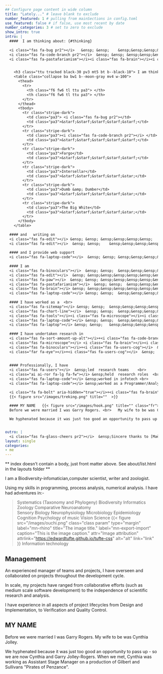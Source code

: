 ```yaml
---
## Configure page content in wide column
title: "Lately..." # leave blank to exclude
number_featured: 1 # pulling from mainSections in config.toml
use_featured: false # if false, use most recent by date
number_categories: 3 # set to zero to exclude
show_intro: true
intro: | 
  ####  I am thinking about: {#thinking}  
   
  <i class="fas fa-bug pr2"></i>   &ensp; &ensp;	&ensp;&ensp;&ensp;&ensp;   &ensp;&ensp;&ensp; &ensp;&ensp; evidence of an [**insect apocalypse**]( {{< relref "/project/insect-decline" >}}) in Australia  <br>
  <i class="fas fa-code-branch pr2"></i>  &ensp; &ensp;	&ensp;&ensp;&ensp;&ensp;  &ensp; &ensp;&ensp; &ensp;&ensp;  how to estimate clade [**phylogenetic diversity**]( {{< relref "/project/phylogenetic-diversity" >}})  <br>
  <i class="fas fa-pastafarianism"></i><i class="fas fa-brain"></i><i class="fas fa-arrows-alt-h"></i><i class="fas fa-brain"></i><i class="fas fa-microscope"></i>  &ensp;     comparative   [**crustacean neuroanatomy**]( {{< relref "/project/neuroanatomy" >}}) 


    <h3 class="ttu tracked black-30 pv3 mt5 bt b--black-10"> I am thinking about:   </h3>
    <table class="collapse ba bw1 b--moon-gray mv4 w-100">
      <thead>
        <tr>
          <th class="f6 fw6 tl ttu pa3"> </th>
          <th class="f6 fw6 tl ttu pa3"> </th>
        </tr>
      </thead>
      <tbody>
        <tr class="stripe-dark">
          <td class="pa3"> <i class="fas fa-bug pr2"></td>
          <td class="pa3">&starf;&starf;&starf;&starf;&starf;</td>
        </tr>
        <tr class="stripe-dark">
          <td class="pa3"><i class="fas fa-code-branch pr2"></i> </td>
          <td class="pa3">&starf;&starf;&starf;&starf;&starf;</td>
        </tr>
        <tr class="stripe-dark">
          <td class="pa3">Fargo</td>
          <td class="pa3">&starf;&starf;&starf;&starf;&starf;</td>
        </tr>
        <tr class="stripe-dark">
          <td class="pa3">Intersellar</td>
          <td class="pa3">&starf;&starf;&starf;&starf;&star;</td>
        </tr>
        <tr class="stripe-dark">
          <td class="pa3">Dumb &amp; Dumber</td>
          <td class="pa3">&starf;&starf;&starf;&starf;&star;</td>
        </tr>
        <tr class="stripe-dark">
          <td class="pa3">The Big White</td>
          <td class="pa3">&starf;&starf;&starf;&starf;&star;</td>
        </tr>
      </tbody>
    </table>
    
  #### and   writing on
  <i class="fas fa-edit"></i> &ensp; &ensp;	&ensp;&ensp;&ensp;&ensp;   &ensp;&ensp;&ensp; &ensp;&ensp;natural processes and the [**anthropocene**]( {{< relref "/project/anthropocene" >}}) <br>
  <i class="fas fa-edit"></i>  &ensp; &ensp;	&ensp;&ensp;&ensp;&ensp;   &ensp;&ensp;&ensp; &ensp;&ensp;  my love of the natural environment
  
  #### and I provide web support
  <i class="fas fa-laptop-code"></i>  &ensp; &ensp;	&ensp;&ensp;&ensp;&ensp;   &ensp;&ensp;&ensp; &ensp;&ensp;for community projects I admire 
   
  #### I am    
  <i class="fas fa-binoculars"></i>  &ensp; &ensp;	&ensp;&ensp;&ensp;&ensp;&ensp;&ensp;&ensp; &ensp;&ensp; a  nature  lover  and  bird nerd     <br>
  <i class="fas fa-edit"></i>  &ensp; &ensp;&ensp;&ensp;&ensp;&ensp;&ensp;&ensp;&ensp; &ensp;&ensp;an aspiring  writer  <br>
  <i class="fas fa-paw"></i>  &ensp; &ensp;	&ensp;&ensp;&ensp;&ensp;&ensp;&ensp;&ensp; &ensp;&ensp; a  zoologist   <br>
  <i class="fas fa-pastafarianism"></i>  &ensp; &ensp;	&ensp;&ensp;&ensp;&ensp;&ensp;&ensp;&ensp; &ensp;&ensp;particularly fond of malacostracan crustaceans <br>
  <i class="fas fa-brain"></i> &ensp; &ensp;&ensp;&ensp;&ensp;&ensp;&ensp;&ensp;&ensp; &ensp;&ensp; an  ethologist  and  neuroscientist  <br>
  <i class="fas fa-laptop-code"></i> &ensp; &ensp;	&ensp;&ensp;&ensp;&ensp;&ensp;&ensp;&ensp; &ensp;&ensp; a  computer scientist  <br>
   
  #### I have worked as a  <br>
  <i class="fas fa-sitemap"></i> &ensp; &ensp;	&ensp;&ensp;&ensp;&ensp;&ensp;&ensp;&ensp; &ensp;&ensp; a  biodiversity-informatician   <br>
  <i class="fas fa-chart-line"></i>  &ensp; &ensp;	&ensp;&ensp;&ensp;&ensp;&ensp;&ensp;&ensp; &ensp;&ensp; a  numerical analyst  and   modeller    <br>
  <i class="fas fa-tools"></i><i class="fas fa-microscope"></i><i class="fa fa-flask" aria-hidden="true"></i>  &ensp; a  boffin    <br>
  <i class="fas fa-laptop-code"></i> &ensp; &ensp;	&ensp;&ensp;&ensp;&ensp;&ensp;&ensp;&ensp; &ensp;&ensp;software engineer   <br>
  <i class="fas fa-laptop"></i> &ensp; &ensp;	&ensp;&ensp;&ensp;&ensp;&ensp;&ensp;&ensp; &ensp;&ensp; an IT specialist and manager 
      
  #### I have undertaken research in 
  <i class="fas fa-sort-amount-up-alt"></i>+<i class="fas fa-code-branch pr2"></i> &ensp;  systematics  (taxonomy   and phylogeny) <br>
  <i class="fas fa-microscope"></i> <i class="fas fa-brain"></i><i class="fas fa-arrows-alt-h"></i><i class="fas fa-brain"></i> &ensp;  comparative neuroanatomy  <br>
  <i class="fas fa-binoculars"></i>+<i class="fas fa-users-cog"></i>  &ensp;  ethology  and  cognition  <br>
  <i class="far fa-eye"></i>+<i class="fas fa-users-cog"></i>  &ensp;  sensory biology  and   psychology   <br>
    
    
  #### Professionally, I have 
  <i class="fas fa-users"></i>  &ensp;led  research teams    <br> 
  <i class="ai ai-ror fa-lg fa-fw"></i> &ensp;held  research roles  <br> 
  <i class="fas fa-laptop-code"></i> &ensp;worked in infotech <br> 
  <i class="fas fa-laptop-code"></i> &ensp;worked as a Programmer/Analyst  <br> 

  <i class="fa fa-bolt" aria-hidden="true"></i>+<i class="fas fa-brain"></i>  &ensp; An acquired brain injury forced a necessary break in my career and a re-evaluation of my  goals. Right now, I am following my own star.
  {{< figure src="/images/treking.png" title=""  >}}
   
  #### MY NAME   {{< figure src="/images/hook.png" title="" class="fr">}}
  Before we were married I was Garry Rogers. <br>	My wife to be was Cynthia Jolley. 

  We hyphenated because it was just too good an opportunity to pass up - so we are now Cynthia and Garry Jolley-Rogers. When we met, Cynthia was working as Assistant Stage Manager on a production of Gilbert and Sullivans "Pirates of Penzance".


outro: |
  <i class="fas fa-glass-cheers pr2"></i>  &ensp;Sincere thanks to [Maëlle Salmon](https://masalmon.eu/) for her help naming this Hugo theme!
layout: single
categories:
- me
---
```


** index doesn't contain a body, just front matter above.
See about/list.html in the layouts folder **

I am a Biodiversity-infomatician,computer scientist, writer and zoologist. 

Using my skills in programming, process analysis, numerical analysis. I have had adventures in:-


> Systematics (Taxonomy and Phylogeny)
> Biodiversity Informatics
> Zoology
> Comparative Neuroanatomy 		
> Sensory Biology
> Neurophysiology
> Microbiology
> Epidemiology
> Cognition 
> Psychology of music
> Vision Science {{< figure
  src="/images/ouchi.png"
  class="class param"
  type="margin"
  label="mn-rhino"
  title="The image title."
  label="mn-export-import"
  caption="This is the image caption."
  attr="Image attribution"
  attrlink="https://edwardtufte.github.io/tufte-css"
  alt="alt"
  link="link"
 >}}
> Information technology

## Management
An experienced manager of teams and projects, I have overseen and collaborated on projects throughout the development cycle.

In scale, my projects have ranged from collaborative efforts (such as medium scale software development) to the independence of scientific research and analysis.

I have experience in all aspects of project lifecycles from Design and Implementation, to Verification and Quality Control.

## MY NAME
Before we were married I was Garry Rogers. My wife to be was Cynthia Jolley. 

We hyphenated because it was just too good an opportunity to pass up - so we are now Cynthia and Garry Jolley-Rogers. When we met, Cynthia was working as Assistant Stage Manager on a production of Gilbert and Sullivans "Pirates of Penzance".

 
